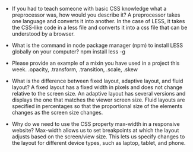 * If you had to teach someone with basic CSS knowledge what a preprocessor was, how would you describe it?
A preprocessor takes one language and converts it into another. In the case of LESS, it takes the CSS-like code in a less file and converts it into a css file that can be understood by a browser.

* What is the command in node package manager (npm) to install LESS globally on your computer?
npm install less -g

* Please provide an example of a mixin you have used in a project this week.
.opacity, .transform, .transition, .scale, .skew

* What is the difference between fixed layout, adaptive layout, and fluid layout?
A fixed layout has a fixed width in pixels and does not change relative to the screen size. An adaptive layout has several versions and displays the one that matches the viewer screen size. Fluid layouts are specified in percentages so that the proportional size of the elements changes as the screen size changes.

* Why do we need to use the CSS property max-width in a responsive website?
Max-width allows us to set breakpoints at which the layout adjusts based on the screen/view size. This lets us specify changes to the layout for different device types, such as laptop, tablet, and phone.